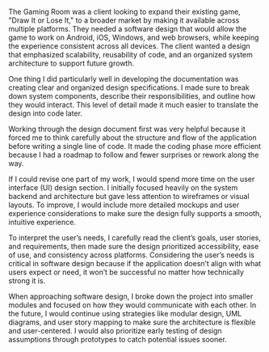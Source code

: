 The Gaming Room was a client looking to expand their existing game, "Draw It or Lose It," to a broader market by making it available across multiple platforms. They needed a software design that would allow the game to work on Android, iOS, Windows, and web browsers, while keeping the experience consistent across all devices. The client wanted a design that emphasized scalability, reusability of code, and an organized system architecture to support future growth.

One thing I did particularly well in developing the documentation was creating clear and organized design specifications. I made sure to break down system components, describe their responsibilities, and outline how they would interact. This level of detail made it much easier to translate the design into code later.

Working through the design document first was very helpful because it forced me to think carefully about the structure and flow of the application before writing a single line of code. It made the coding phase more efficient because I had a roadmap to follow and fewer surprises or rework along the way.

If I could revise one part of my work, I would spend more time on the user interface (UI) design section. I initially focused heavily on the system backend and architecture but gave less attention to wireframes or visual layouts. To improve, I would include more detailed mockups and user experience considerations to make sure the design fully supports a smooth, intuitive experience.

To interpret the user’s needs, I carefully read the client’s goals, user stories, and requirements, then made sure the design prioritized accessibility, ease of use, and consistency across platforms. Considering the user’s needs is critical in software design because if the application doesn’t align with what users expect or need, it won’t be successful no matter how technically strong it is.

When approaching software design, I broke down the project into smaller modules and focused on how they would communicate with each other. In the future, I would continue using strategies like modular design, UML diagrams, and user story mapping to make sure the architecture is flexible and user-centered. I would also prioritize early testing of design assumptions through prototypes to catch potential issues sooner.
